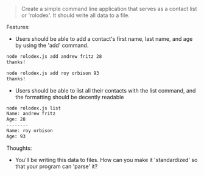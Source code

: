 > Create a simple command line application that serves as a contact list or 'rolodex'. It should write all data to a file.


Features:
- Users should be able to add a contact's first name, last name, and age by using the 'add' command.

```bash
node rolodex.js add andrew fritz 28
thanks!

node rolodex.js add roy orbison 93
thanks!
```

- Users should be able to list all their contacts with the list command, and the formatting should be decently readable

```bash
node rolodex.js list
Name: andrew fritz
Age: 28
--------
Name: roy orbison
Age: 93
```


Thoughts:

- You'll be writing this data to files. How can you make it 'standardized' so that your program can 'parse' it?